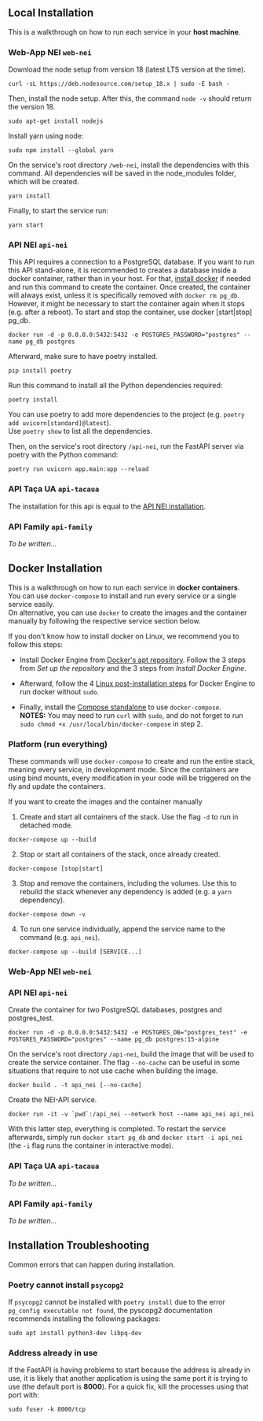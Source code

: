 ## Local Installation

This is a walkthrough on how to run each service in your **host machine**.

### Web-App NEI `web-nei`

Download the node setup from version 18 (latest LTS version at the time).
```
curl -sL https://deb.nodesource.com/setup_18.x | sudo -E bash -
```

Then, install the node setup. After this, the command `node -v` should return the version 18.
```
sudo apt-get install nodejs
```

Install yarn using node:
```
sudo npm install --global yarn
```

On the service's root directory `/web-nei`, install the dependencies with this command. All dependencies will be saved in the node_modules folder, which will be created.
```
yarn install
```

Finally, to start the service run:
```
yarn start
```

### API NEI `api-nei`

This API requires a connection to a PostgreSQL database. If you want to run this API stand-alone, it is recommended to creates a database inside a docker container, rather than in your host. For that, [install docker](#docker-installation) if needed and run this command to create the container. Once created, the container will always exist, unless it is specifically removed with `docker rm pg_db`. However, it might be necessary to start the container again when it stops (e.g. after a reboot). To start and stop the container, use docker [start|stop] pg_db.
```
docker run -d -p 0.0.0.0:5432:5432 -e POSTGRES_PASSWORD="postgres" --name pg_db postgres
```

Afterward, make sure to have poetry installed.
```
pip install poetry
```

Run this command to install all the Python dependencies required:
```
poetry install
```

You can use poetry to add more dependencies to the project (e.g. `poetry add uvicorn[standard]@latest`).<br>
Use `poetry show` to list all the dependencies.

Then, on the service's root directory `/api-nei`, run the FastAPI server via poetry with the Python command:
```
poetry run uvicorn app.main:app --reload
```

### API Taça UA `api-tacaua`

The installation for this api is equal to the [API NEI installation](#api-nei-api-nei).

### API Family `api-family`

*To be written...*

## Docker Installation

This is a walkthrough on how to run each service in **docker containers**.<br>
You can use `docker-compose` to install and run every service or a single service easily.<br>
On alternative, you can use `docker` to create the images and the container manually by following the respective service section below.

If you don't know how to install docker on Linux, we recommend you to follow this steps:

- Install Docker Engine from [Docker's apt repository](https://docs.docker.com/engine/install/ubuntu/#install-using-the-repository). Follow the 3 steps from *Set up the repository* and the 3 steps from *Install Docker Engine*.

- Afterward, follow the 4 [Linux post-installation steps](https://docs.docker.com/engine/install/linux-postinstall/#manage-docker-as-a-non-root-user) for Docker Engine to run docker without `sudo`.

- Finally, install the [Compose standalone](https://docs.docker.com/compose/install/other/#on-linux) to use `docker-compose`.<br>
**NOTES:** You may need to run `curl` with `sudo`, and do not forget to run `sudo chmod +x /usr/local/bin/docker-compose` in step 2.


### Platform (run everything)

These commands will use `docker-compose` to create and run the entire stack, meaning every service, in development mode. Since the containers are using bind mounts, every modification in your code will be triggered on the fly and update the containers.

If you want to create the images and the container manually 

1. Create and start all containers of the stack. Use the flag `-d` to run in detached mode.
```
docker-compose up --build
```

2. Stop or start all containers of the stack, once already created.
```
docker-compose [stop|start]
```

3. Stop and remove the containers, including the volumes. Use this to rebuild the stack whenever any dependency is added (e.g. a `yarn` dependency).
```
docker-compose down -v
```

4. To run one service individually, append the service name to the command (e.g. `api_nei`). 
```
docker-compose up --build [SERVICE...]
```


### Web-App NEI `web-nei`


### API NEI `api-nei`

Create the container for two PostgreSQL databases, postgres and postgres_test.
```
docker run -d -p 0.0.0.0:5432:5432 -e POSTGRES_DB="postgres_test" -e POSTGRES_PASSWORD="postgres" --name pg_db postgres:15-alpine
```
On the service's root directory `/api-nei`, build the image that will be used to create the service container. The flag `--no-cache` can be useful in some situations that require to not use cache when building the image.
```
docker build . -t api_nei [--no-cache]
```

Create the NEI-API service.
```
docker run -it -v `pwd`:/api_nei --network host --name api_nei api_nei
```

With this latter step, everything is completed. To restart the service afterwards, simply run `docker start pg_db` and `docker start -i api_nei` (the `-i` flag runs the container in interactive mode).

### API Taça UA `api-tacaua`

*To be written...*

### API Family `api-family`

*To be written...*

## Installation Troubleshooting

Common errors that can happen during installation.

### Poetry cannot install `psycopg2`

If `psycopg2` cannot be installed with `poetry install` due to the error `pg_config executable not found`, the pyscopg2 documentation recommends installing the following packages:

```
sudo apt install python3-dev libpq-dev
```

### Address already in use

If the FastAPI is having problems to start because the address is already in use, it is likely that another application is using the same port it is trying to use (the default port is **8000**). For a quick fix, kill the processes using that port with:

```
sudo fuser -k 8000/tcp
```
